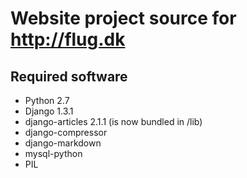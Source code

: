Website project source for http://flug.dk
=========================================

## Required software

* Python 2.7
* Django 1.3.1
* django-articles 2.1.1 (is now bundled in /lib)
* django-compressor
* django-markdown
* mysql-python
* PIL
